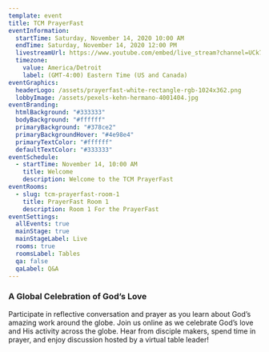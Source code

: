 ```yaml
---
template: event
title: TCM PrayerFast
eventInformation:
  startTime: Saturday, November 14, 2020 10:00 AM
  endTime: Saturday, November 14, 2020 12:00 PM
  livestreamUrl: https://www.youtube.com/embed/live_stream?channel=UCk7NIEfePsYZa-7Q3z1OW6w&autoplay=1&cc_load_policy=1&controls=0&iv_load_policy=3&modestbranding=1
  timezone:
    value: America/Detroit
    label: (GMT-4:00) Eastern Time (US and Canada)
eventGraphics:
  headerLogo: /assets/prayerfast-white-rectangle-rgb-1024x362.png
  lobbyImage: /assets/pexels-kehn-hermano-4001404.jpg
eventBranding:
  htmlBackground: "#333333"
  bodyBackground: "#ffffff"
  primaryBackground: "#378ce2"
  primaryBackgroundHover: "#4e98e4"
  primaryTextColor: "#ffffff"
  defaultTextColor: "#333333"
eventSchedule:
  - startTime: November 14, 10:00 AM
    title: Welcome
    description: Welcome to the TCM PrayerFast
eventRooms:
  - slug: tcm-prayerfast-room-1
    title: PrayerFast Room 1
    description: Room 1 For the PrayerFast
eventSettings:
  allEvents: true
  mainStage: true
  mainStageLabel: Live
  rooms: true
  roomsLabel: Tables
  qa: false
  qaLabel: Q&A
---
```

### A Global Celebration of God’s Love

Participate in reflective conversation and prayer as you learn about God’s amazing work around the globe. Join us online as we celebrate God’s love and His activity across the globe. Hear from disciple makers, spend time in prayer, and enjoy discussion hosted by a virtual table leader!
